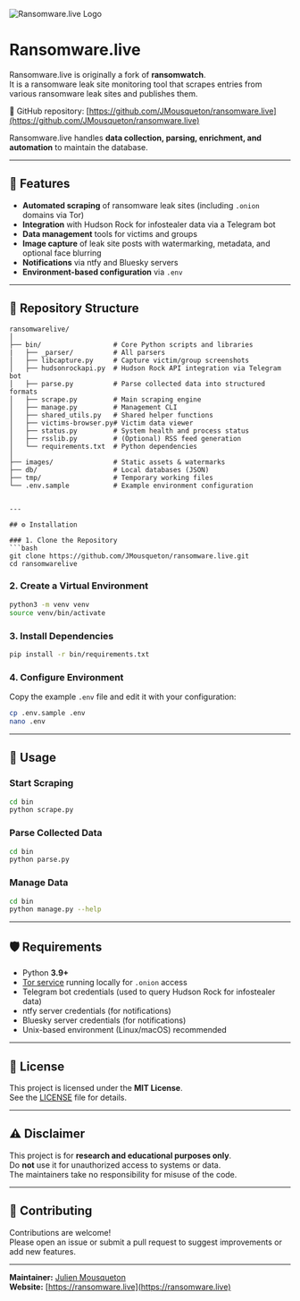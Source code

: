 ![Ransomware.live Logo](.github/ransomware.live.png)

# Ransomware.live

Ransomware.live is originally a fork of **ransomwatch**.  
It is a ransomware leak site monitoring tool that scrapes entries from various ransomware leak sites and publishes them.

🔗 GitHub repository: [https://github.com/JMousqueton/ransomware.live](https://github.com/JMousqueton/ransomware.live)

Ransomware.live handles **data collection, parsing, enrichment, and automation** to maintain the database.

---

## 📌 Features

- **Automated scraping** of ransomware leak sites (including `.onion` domains via Tor)
- **Integration** with Hudson Rock for infostealer data via a Telegram bot
- **Data management** tools for victims and groups
- **Image capture** of leak site posts with watermarking, metadata, and optional face blurring
- **Notifications** via ntfy and Bluesky servers
- **Environment-based configuration** via `.env`

---

## 📂 Repository Structure

```
ransomwarelive/
│
├── bin/                  # Core Python scripts and libraries
|   ├── _parser/          # All parsers 
│   ├── libcapture.py     # Capture victim/group screenshots
│   ├── hudsonrockapi.py  # Hudson Rock API integration via Telegram bot
│   ├── parse.py          # Parse collected data into structured formats
│   ├── scrape.py         # Main scraping engine
│   ├── manage.py         # Management CLI
│   ├── shared_utils.py   # Shared helper functions
│   ├── victims-browser.py# Victim data viewer
│   ├── status.py         # System health and process status
│   ├── rsslib.py         # (Optional) RSS feed generation
│   └── requirements.txt  # Python dependencies
│
├── images/               # Static assets & watermarks
├── db/                   # Local databases (JSON)
├── tmp/                  # Temporary working files
└── .env.sample           # Example environment configuration


---

## ⚙️ Installation

### 1. Clone the Repository
```bash
git clone https://github.com/JMousqueton/ransomware.live.git
cd ransomwarelive
```

### 2. Create a Virtual Environment
```bash
python3 -m venv venv
source venv/bin/activate
```

### 3. Install Dependencies
```bash
pip install -r bin/requirements.txt
```

### 4. Configure Environment
Copy the example `.env` file and edit it with your configuration:
```bash
cp .env.sample .env
nano .env
```

---

## 🚀 Usage

### Start Scraping
```bash
cd bin
python scrape.py
```

### Parse Collected Data
```bash
cd bin
python parse.py
```

### Manage Data
```bash
cd bin
python manage.py --help 
```

---

## 🛡️ Requirements

- Python **3.9+**
- [Tor service](https://www.torproject.org/) running locally for `.onion` access
- Telegram bot credentials (used to query Hudson Rock for infostealer data)
- ntfy server credentials (for notifications)
- Bluesky server credentials (for notifications)
- Unix-based environment (Linux/macOS) recommended

---

## 📜 License

This project is licensed under the **MIT License**.  
See the [LICENSE](LICENSE) file for details.

---

## ⚠️ Disclaimer

This project is for **research and educational purposes only**.  
Do **not** use it for unauthorized access to systems or data.  
The maintainers take no responsibility for misuse of the code.

---

## 🤝 Contributing

Contributions are welcome!  
Please open an issue or submit a pull request to suggest improvements or add new features.

---

**Maintainer:** [Julien Mousqueton](https://www.linkedin.com/in/julienmousqueton)  
**Website:** [https://ransomware.live](https://ransomware.live)
